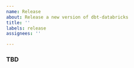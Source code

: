 ```yaml
---
name: Release
about: Release a new version of dbt-databricks
title: ''
labels: release
assignees: ''

---
```


### TBD
